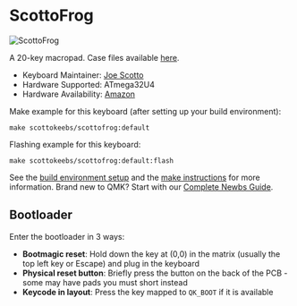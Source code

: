 # ScottoFrog

![ScottoFrog](https://i.imgur.com/x1VxGggh.jpg)

A 20-key macropad. Case files available [here](https://github.com/joe-scotto/scottokeebs).

-   Keyboard Maintainer: [Joe Scotto](https://github.com/joe-scotto)
-   Hardware Supported: ATmega32U4
-   Hardware Availability: [Amazon](https://amazon.com)

Make example for this keyboard (after setting up your build environment):

    make scottokeebs/scottofrog:default

Flashing example for this keyboard:

    make scottokeebs/scottofrog:default:flash

See the [build environment setup](https://docs.qmk.fm/#/getting_started_build_tools) and the [make instructions](https://docs.qmk.fm/#/getting_started_make_guide) for more information. Brand new to QMK? Start with our [Complete Newbs Guide](https://docs.qmk.fm/#/newbs).

## Bootloader

Enter the bootloader in 3 ways:

-   **Bootmagic reset**: Hold down the key at (0,0) in the matrix (usually the top left key or Escape) and plug in the keyboard
-   **Physical reset button**: Briefly press the button on the back of the PCB - some may have pads you must short instead
-   **Keycode in layout**: Press the key mapped to `QK_BOOT` if it is available
